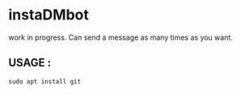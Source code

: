 # instaDMbot
work in progress. Can send a message as many times as you want.


## USAGE :
```
sudo apt install git 
```
